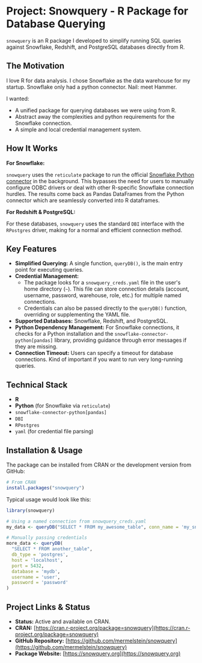 # Project: Snowquery - R Package for Database Querying

`snowquery` is an R package I developed to simplify running SQL queries against Snowflake, Redshift, and PostgreSQL databases directly from R.

## The Motivation

I love R for data analysis. I chose Snowflake as the data warehouse for my startup. Snowflake only had a python connector. Nail: meet Hammer.

I wanted:

*   A unified package for querying databases we were using from R.
*   Abstract away the complexities and python requirements for the Snowflake connection.
*   A simple and local credential management system.

## How It Works

**For Snowflake:**

`snowquery` uses the `reticulate` package to run the official [Snowflake Python connector](https://docs.snowflake.com/en/developer-guide/python-connector/python-connector-pandas) in the background. This bypasses the need for users to manually configure ODBC drivers or deal with other R-specific Snowflake connection hurdles. The results come back as Pandas DataFrames from the Python connector which are seamlessly converted into R dataframes.

**For Redshift & PostgreSQL:**

For these databases, `snowquery` uses the standard `DBI` interface with the `RPostgres` driver, making for a normal and efficient connection method.

## Key Features

*   **Simplified Querying:** A single function, `queryDB()`, is the main entry point for executing queries.
*   **Credential Management:**
    *   The package looks for a `snowquery_creds.yaml` file in the user's home directory (`~`). This file can store connection details (account, username, password, warehouse, role, etc.) for multiple named connections.
    *   Credentials can also be passed directly to the `queryDB()` function, overriding or supplementing the YAML file.
*   **Supported Databases:** Snowflake, Redshift, and PostgreSQL.
*   **Python Dependency Management:** For Snowflake connections, it checks for a Python installation and the `snowflake-connector-python[pandas]` library, providing guidance through error messages if they are missing.
*   **Connection Timeout:** Users can specify a timeout for database connections. Kind of important if you want to run very long-running queries.

## Technical Stack

*   **R**
*   **Python** (for Snowflake via `reticulate`)
*   `snowflake-connector-python[pandas]`
*   `DBI`
*   `RPostgres`
*   `yaml` (for credential file parsing)

## Installation & Usage

The package can be installed from CRAN or the development version from GitHub:

```R
# From CRAN
install.packages("snowquery")
```

Typical usage would look like this:

```R
library(snowquery)

# Using a named connection from snowquery_creds.yaml
my_data <- queryDB("SELECT * FROM my_awesome_table", conn_name = 'my_snowflake_dwh')

# Manually passing credentials
more_data <- queryDB(
  "SELECT * FROM another_table",
  db_type = 'postgres',
  host = 'localhost',
  port = 5432,
  database = 'mydb',
  username = 'user',
  password = 'password'
)
```

## Project Links & Status

*   **Status:** Active and available on CRAN.
*   **CRAN:** [https://cran.r-project.org/package=snowquery](https://cran.r-project.org/package=snowquery)
*   **GitHub Repository:** [https://github.com/mermelstein/snowquery](https://github.com/mermelstein/snowquery)
*   **Package Website:** [https://snowquery.org](https://snowquery.org)